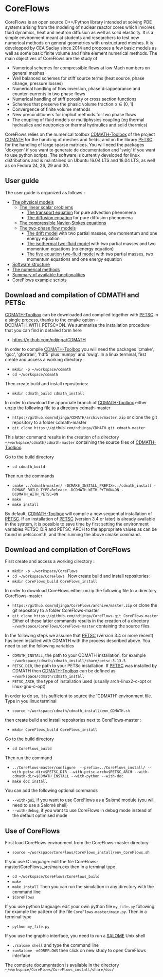 CoreFlows
================

CoreFlows is an open source C++/Python library intended at solving PDE systems
arising from the modeling of nuclear reactor cores which involves fluid dynamics, heat and neutron diffusion as well as solid elasticity. It
is a simple environment meant at students and researchers to test new numerical
methods on general geometries with unstructured meshes. It is developped by
CEA Saclay since 2014 and proposes a few basic models as well as some basic finite volume and finite element numerical methods. 
The main objectives of CoreFlows are the study of

- Numerical schemes for compressible flows at low Mach numbers on general meshes
- Well balanced schemes for stiff source terms (heat source, phase change, pressure losses)
- Numerical handling of flow inversion, phase disappearance and counter-currents in two phase flows
- Numerical handling of stiff porosity or cross section functions
- Schemes that preserve the phasic volume fraction α ∈ [0, 1]
- Convergence of finite volume methods
- New preconditioners for implicit methods for two phase flows
- The coupling of fluid models or multiphysics coupling (eg thermal hydraulics and neutronics or thermal hydraulics and solid thermics)

CoreFlows relies on the numerical toolbox [CDMATH-Toolbox](https://github.com/ndjinga/CDMATH) of the project [CDMATH](http://cdmath.jimdo.com) for the handling of meshes and fields, and on the library [PETSC](https://www.mcs.anl.gov/petsc/) for the handling of large sparse matrices.
You will need the packages 'doxygen' if you want to generate de documentation and 'swig' if you want to use python scripts.  The software is currently developed for linux distributions and is maintained on Ubuntu 16.04 LTS and 18.04 LTS, as well as on Fedora 24, 26, 29 and 30.

User guide
----------
The user guide is organized as follows :
- [The physical models](./Documentation/PhysicalModels.md)
    - [The linear scalar problems](./Documentation/PhysicalModels/ScalarModelsPage.ipynb)
        - [The transport equation](./Documentation/PhysicalModels/TransportEq.ipynb) for pure advection phenomena
        - [The diffusion equation](./Documentation/PhysicalModels/DiffusionEq.ipynb) for pure diffusion phenomena
    - [The compressible Navier-Stokes equations](./Documentation/PhysicalModels/NSModelsPage.ipynb)
    - [The two-phase flow models](./Documentation/PhysicalModels/TwoPhasePage.ipynb)
        - [The drift model](./Documentation/PhysicalModels/TwoPhase/DriftModelPage.ipynb) with two partial masses, one momentum and one energy equation
        - [The isothermal two-fluid model](./Documentation/PhysicalModels/TwoPhase/IsothermalPage.ipynb) with two partial masses and two momentum equations (no energy equation)
        - [The five equation two-fluid model](./Documentation/PhysicalModels/TwoPhase/FiveEqPage.ipynb) with two partial masses, two momentum equations and one energy equation
- [Software structure](Documentation/software.md)
- [The numerical methods](Documentation/numericalPage.ipynb)
- [Summary of  available functionalities](Documentation/functionalities.ipynb)
- [CoreFlows example scripts](Documentation/examples.md)

Download and compilation of CDMATH and PETSc
--------------------------------------------
[CDMATH-Toolbox](https://github.com/ndjinga/CDMATH) can be downloaded and compiled together with [PETSC](https://www.mcs.anl.gov/petsc/) in a single process, thanks to the cmake option -DCDMATH_WITH_PETSC=ON.
We summarise the installation procedure that you can find in detailed form here
- https://github.com/ndjinga/CDMATH

In order to compile [CDMATH-Toolbox](https://github.com/ndjinga/CDMATH) you will need the packages 'cmake', 'gcc', 'gfortran', 'hdf5' plus 'numpy' and 'swig'.
In a linux terminal, first create and access a working directory :
- `mkdir -p ~/workspace/cdmath `
- `cd ~/workspace/cdmath `

Then create build and install repositories:
- `mkdir cdmath_build cdmath_install `

In order to download the approriate branch of [CDMATH-Toolbox](https://github.com/ndjinga/CDMATH) either unzip the following file to a directory cdmath-master
- `https://github.com/ndjinga/CDMATH/archive/master.zip`
or clone the git repository to a folder cdmath-master
- `git clone https://github.com/ndjinga/CDMATH.git cdmath-master`

This latter command results in the creation of a directory `~/workspace/cdmath/cdmath-master` containing the source files of [CDMATH-Toolbox](https://github.com/ndjinga/CDMATH).

Go to the build directory
- `cd cdmath_build `

Then run the commands
- `cmake ../cdmath-master/ -DCMAKE_INSTALL_PREFIX=../cdmath_install -DCMAKE_BUILD_TYPE=Release -DCDMATH_WITH_PYTHON=ON -DCDMATH_WITH_PETSC=ON`
- `make`
- `make install`

By default, [CDMATH-Toolbox](https://github.com/ndjinga/CDMATH) will compile a new sequential installation of [PETSC](https://www.mcs.anl.gov/petsc/). If an installation of [PETSC](https://www.mcs.anl.gov/petsc/) (version 3.4 or later) is already available in the system, it is possible to save time by first setting the environment variables PETSC_DIR and PETSC_ARCH to the appropriate values as can be found in petscconf.h, and then running the above cmake command.

Download and compilation of CoreFlows
---------------------------------------------
First create and access a working directory :
- `mkdir -p ~/workspace/CoreFlows `
- `cd ~/workspace/CoreFlows `
Now create build and install repositories:
- `mkdir CoreFlows_build CoreFlows_install `

In order to download CoreFlows either unzip the following file to a directory CoreFlows-master
- `https://github.com/ndjinga/CoreFlows/archive/master.zip`
or clone the git repository to a folder CoreFlows-master
- `git clone https://github.com/ndjinga/CoreFlows.git CoreFlows-master`
Either of these latter commands results in the creation of a directory `~/workspace/CoreFlows/CoreFlows-master`  containing the source files.

In the following steps we assume that [PETSC](https://www.mcs.anl.gov/petsc/) (version 3.4 or more recent) has been installed with CDMATH with the process described above.
You need to set the following variables 
- `CDMATH_INSTALL`, the path to your CDMATH installation, for example  `~/workspace/cdmath/cdmath_install/share/petsc-3.13.5 `
- `PETSC_DIR`, the path to your PETSc installation. If [PETSC](https://www.mcs.anl.gov/petsc/) was installed by CDMATH then [CDMATH-Toolbox](https://github.com/ndjinga/CDMATH) can be defined as `~/workspace/cdmath/cdmath_install`
- `PETSC_ARCH`, the type of installation used (usually arch-linux2-c-opt or linux-gnu-c-opt)

In order to do so, it is sufficient to source the 'CDMATH' environment file. Type in you linux terminal
- `source ~/workspace/cdmath/cdmath_install/env_CDMATH.sh`

then create build and install repositories next to CoreFlows-master :
- `mkdir CoreFlows_build CoreFlows_install`

Go to the build directory
- `cd CoreFlows_build `

Then run the command
- `../CoreFlows-master/configure  --prefix=../CoreFlows_install/ --with-petsc-dir=$PETSC_DIR --with-petsc-arch=$PETSC_ARCH --with-cdmath-dir=$CDMATH_INSTALL --with-python --with-doc`
- `make doc install`

You can add the following optional commands
- `--with-gui`, if you want to use CoreFlows as a Salomé module (you will need to use a Salomé shell)
- `--with-debug`, if you want to use CoreFlows in debug mode instead of the default optimised mode

Use of CoreFlows
-----------------------
First load CoreFlows environment from the CoreFlows-master directory
- `source ~/workspace/CoreFlows/CoreFlows_install/env_CoreFlows.sh `

If you use C language: edit the file CoreFlows-master/CoreFlows_src/main.cxx then in a terminal type
- `cd ~/workspace/CoreFlows/CoreFlows_build  `
- `make`
- `make install`
Then you can run the simulation in any directory with the command line
- `$CoreFlows `

If you use python language: edit your own python file `my_file.py` following for example the pattern of the file `CoreFlows-master/main.py`. Then in a terminal type
- `python my_file.py `

If you use the graphic interface, you need to run a [SALOME](https://www.salome-platform.org/) Unix shell 
- `./salome shell`
and type the command line
- `runSalome -mCOREFLOWS`
then click on new study to open CoreFlows interface

The complete documentation is available in the directory `~/workspace/CoreFlows/CoreFlows_install/share/doc/`
